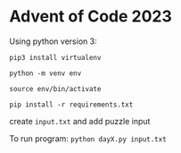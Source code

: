# Advent of Code 2023
Using python version 3:

`pip3 install virtualenv`

`python -m venv env`

`source env/bin/activate`

`pip install -r requirements.txt`

create `input.txt` and add puzzle input

To run program:
`python dayX.py input.txt`
